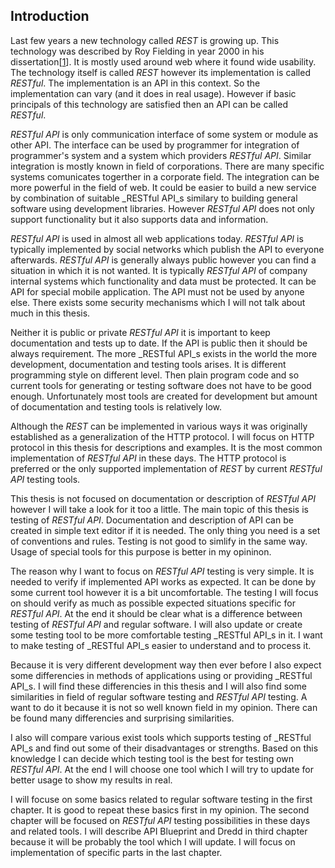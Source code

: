 ## Introduction

Last few years a new technology called _REST_ is growing up. This technology was described by Roy Fielding in year 2000 in his dissertation[[1](../README.md/#Fielding2000)]. It is mostly used around web where it found wide usability. The technology itself is called _REST_ however its implementation is called _RESTful_. The implementation is an API in this context. So the implementation can vary (and it does in real usage). However if basic principals of this technology are satisfied then an API can be called _RESTful_.

_RESTful API_ is only communication interface of some system or module as other API. The interface can be used by programmer for integration of programmer's system and a system which providers _RESTful API_. Similar integration is mostly known in field of corporations. There are many specific systems comunicates togerther in a corporate field. The integration can be more powerful in the field of web. It could be easier to build a new service by combination of suitable _RESTful API_s similary to building general software using development libraries. However _RESTful API_ does not only support functionality but it also supports data and information.

_RESTful API_ is used in almost all web applications today. _RESTful API_ is typically implemented by social networks which publish the API to everyone afterwards. _RESTful API_ is generally always public however you can find a situation in which it is not wanted. It is typically _RESTful API_ of company internal systems which functionality and data must be protected. It can be API for special mobile application. The API must not be used by anyone else. There exists some security mechanisms which I will not talk about much in this thesis.

Neither it is public or private _RESTful API_ it is important to keep documentation and tests up to date. If the API is public then it should be always requirement. The more _RESTful API_s exists in the world the more development, documentation and testing tools arises. It is different programming style on different level. Then plain program code and so current tools for generating or testing software does not have to be good enough. Unfortunately most tools are created for development but amount of documentation and testing tools is relatively low.

Although the _REST_ can be implemented in various ways it was originally established as a generalization of the HTTP protocol. I will focus on HTTP protocol in this thesis for descriptions and examples. It is the most common implementation of _RESTful API_ in these days. The HTTP protocol is preferred or the only supported implementation of _REST_ by current _RESTful API_ testing tools.

This thesis is not focused on documentation or description of _RESTful API_ however I will take a look for it too a little. The main topic of this thesis is testing of _RESTful API_. Documentation and description of API can be created in simple text editor if it is needed. The only thing you need is a set of conventions and rules. Testing is not good to simlify in the same way. Usage of special tools for this purpose is better in my opininon.

The reason why I want to focus on _RESTful API_ testing is very simple. It is needed to verify if implemented API works as expected. It can be done by some current tool however it is a bit uncomfortable. The testing I will focus on should verify as much as possible expected situations specific for _RESTful API_. At the end it should be clear what is a difference between testing of _RESTful API_ and regular software. I will also update or create some testing tool to be more comfortable testing _RESTful API_s in it. I want to make testing of _RESTful API_s easier to understand and to process it.

Because it is very different development way then ever before I also expect some differencies in methods of applications using or providing _RESTful API_s. I will find these differencies in this thesis and I will also find some similarities in field of regular software testing and _RESTful API_ testing. A want to do it because it is not so well known field in my opinion. There can be found many differencies and surprising similarities. 

I also will compare various exist tools which supports testing of _RESTful API_s and find out some of their disadvantages or strengths. Based on this knowledge I can decide which testing tool is the best for testing own _RESTful API_. At the end I will choose one tool which I will try to update for better usage to show my results in real.

I will focuse on some basics related to regular software testing in the first chapter. It is good to repeat these basics first in my opinion. The second chapter will be focused on _RESTful API_ testing possibilities in these days and related tools. I will describe API Blueprint and Dredd in third chapter because it will be probably the tool which I will update. I will focus on implementation of specific parts in the last chapter.

